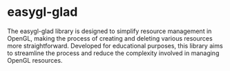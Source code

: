 # easygl-glad
The easygl-glad library is designed to simplify resource management in OpenGL, making the process of creating and deleting various resources more straightforward. Developed for educational purposes, this library aims to streamline the process and reduce the complexity involved in managing OpenGL resources.
